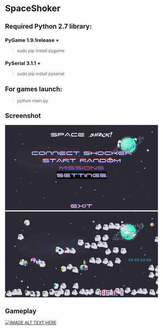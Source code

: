 # SpaceShoker
## Required Python 2.7 library: 
### PyGame 1.9.1release + 
 > sudo pip install pygame 
 
### PySerial 3.1.1 + 
 > sudo pip install pyserial




## For games launch:
 > python main.py

## Screenshot

![alt text](https://github.com/Skaper/SpaceShoker/blob/master/screenshot_1.png)
![alt text](https://github.com/Skaper/SpaceShoker/blob/master/screenshot_2.png)

## Gameplay

[![IMAGE ALT TEXT HERE](https://img.youtube.com/vi/TtNejQsYECo/0.jpg)](https://www.youtube.com/watch?v=TtNejQsYECo)
